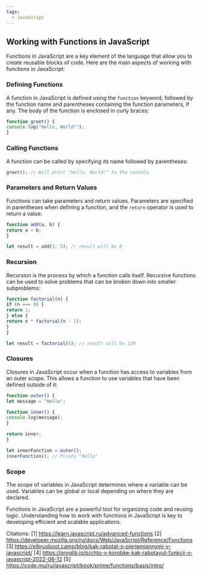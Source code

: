```yaml
---
tags:
  - JavaScript
---
```

## Working with Functions in JavaScript

Functions in JavaScript are a key element of the language that allow you to create reusable blocks of code. Here are the main aspects of working with functions in JavaScript:

### Defining Functions

A function in JavaScript is defined using the `function` keyword, followed by the function name and parentheses containing the function parameters, if any. The body of the function is enclosed in curly braces:

```js
function greet() {
console.log("Hello, World!");
}
```

### Calling Functions

A function can be called by specifying its name followed by parentheses:

```js
greet(); // Will print "Hello, World!" to the console
```

### Parameters and Return Values

Functions can take parameters and return values. Parameters are specified in parentheses when defining a function, and the `return` operator is used to return a value:

```js
function add(a, b) {
return a + b;
}

let result = add(3, 5); // result will be 8
```

### Recursion

Recursion is the process by which a function calls itself. Recursive functions can be used to solve problems that can be broken down into smaller subproblems:

```js
function factorial(n) {
if (n === 0) {
return 1;
} else {
return n * factorial(n - 1);
}
}

let result = factorial(5); // result will be 120
```

### Closures

Closures in JavaScript occur when a function has access to variables from an outer scope. This allows a function to use variables that have been defined outside of it:

```js
function outer() {
let message = "Hello";

function inner() {
console.log(message);
}

return inner;
}

let innerFunction = outer();
innerFunction(); // Prints "Hello"
```

### Scope

The scope of variables in JavaScript determines where a variable can be used. Variables can be global or local depending on where they are declared.

Functions in JavaScript are a powerful tool for organizing code and reusing logic. Understanding how to work with functions in JavaScript is key to developing efficient and scalable applications.

Citations:
[1] https://learn.javascript.ru/advanced-functions
[2] https://developer.mozilla.org/ru/docs/Web/JavaScript/Reference/Functions
[3] https://elbrusboot.camp/blog/kak-rabotat-s-pieriemiennymi-v-javascript/
[4] https://proglib.io/p/chto-v-korobke-kak-rabotayut-funkcii-v-javascript-2022-06-12
[5] https://code.mu/ru/javascript/book/prime/functions/basis/intro/